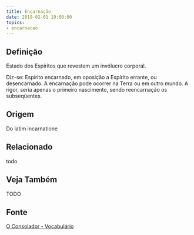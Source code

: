 ```yaml
---
title: Encarnação
date: 2019-02-01 19:00:00
topics:
- encarnacao
---
```


## Definição
Estado dos Espíritos que revestem um invólucro corporal. 

Diz-se: Espírito encarnado, em oposição a Espírito errante, ou desencarnado. A
encarnação pode ocorrer na Terra ou em outro mundo. A rigor, seria apenas o
primeiro nascimento, sendo reencarnação os subseqüentes.

## Origem
Do latim incarnatione

## Relacionado
todo

## Veja Também
TODO

## Fonte
[O Consolador - Vocabulário](http://www.oconsolador.com.br/linkfixo/vocabulario/principal.html)


